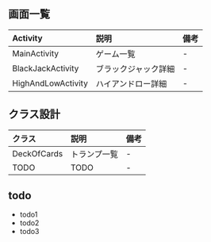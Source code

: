## 画面一覧

|Activity|説明|備考|
|:---|:---|:---|
|MainActivity|ゲーム一覧|-|
|BlackJackActivity|ブラックジャック詳細|-|
|HighAndLowActivity|ハイアンドロー詳細|-|

## クラス設計

|クラス|説明|備考|
|:---|:---|:---|
|DeckOfCards|トランプ一覧|-|
|TODO|TODO|-|

## todo

- todo1
- todo2
- todo3

